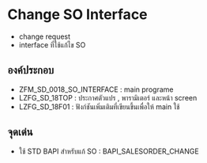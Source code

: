 # Change SO Interface
- change request
- interface ที่ใช้แก้ไข SO
## องค์ประกอบ
- ZFM_SD_0018_SO_INTERFACE : main programe
- LZFG_SD_18TOP : ประกาศตัวแปร , พารามิเตอร์ และหน้า screen
- LZFG_SD_18F01 : ฟังก์ชันเพิ่มเติมที่เขียนขึ้นเพื่อให้ main ใช้
## จุดเด่น
- ใช้ STD BAPI สำหรับแก้ SO : BAPI_SALESORDER_CHANGE
